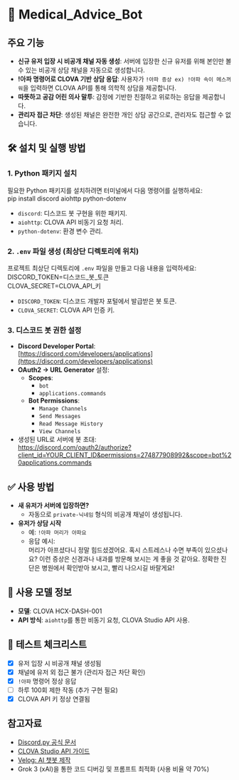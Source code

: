 # 💊 Medical_Advice_Bot

## 주요 기능
- **신규 유저 입장 시 비공개 채널 자동 생성**: 서버에 입장한 신규 유저를 위해 본인만 볼 수 있는 비공개 상담 채널을 자동으로 생성합니다.
- **!아파 명령어로 CLOVA 기반 상담 응답**: 사용자가 `!아파 증상 ex) !아파 속이 메스꺼워`을 입력하면 CLOVA API를 통해 의학적 상담을 제공합니다.
- **따뜻하고 공감 어린 의사 말투**: 감정에 기반한 친절하고 위로하는 응답을 제공합니다.
- **관리자 접근 차단**: 생성된 채널은 완전한 개인 상담 공간으로, 관리자도 접근할 수 없습니다.

## 🛠 설치 및 실행 방법

### 1. Python 패키지 설치
필요한 Python 패키지를 설치하려면 터미널에서 다음 명령어를 실행하세요:  
pip install discord aiohttp python-dotenv  
- `discord`: 디스코드 봇 구현을 위한 패키지.  
- `aiohttp`: CLOVA API 비동기 요청 처리.  
- `python-dotenv`: 환경 변수 관리.

### 2. `.env` 파일 생성 (최상단 디렉토리에 위치)
프로젝트 최상단 디렉토리에 `.env` 파일을 만들고 다음 내용을 입력하세요:  
DISCORD_TOKEN=디스코드_봇_토큰  
CLOVA_SECRET=CLOVA_API_키  
- `DISCORD_TOKEN`: 디스코드 개발자 포털에서 발급받은 봇 토큰.  
- `CLOVA_SECRET`: CLOVA API 인증 키.

### 3. 디스코드 봇 권한 설정
- **Discord Developer Portal**: [https://discord.com/developers/applications](https://discord.com/developers/applications)  
- **OAuth2 → URL Generator** 설정:  
  - **Scopes**:  
    - `bot`  
    - `applications.commands`  
  - **Bot Permissions**:  
    - `Manage Channels`  
    - `Send Messages`  
    - `Read Message History`  
    - `View Channels`  
- 생성된 URL로 서버에 봇 초대:  
https://discord.com/oauth2/authorize?client_id=YOUR_CLIENT_ID&permissions=274877908992&scope=bot%20applications.commands

## ✅ 사용 방법
- **새 유저가 서버에 입장하면?**  
  - 자동으로 `private-닉네임` 형식의 비공개 채널이 생성됩니다.  
- **유저가 상담 시작**  
  - 예: `!아파 머리가 아파요`  
  - 응답 예시:  
    머리가 아프셨다니 정말 힘드셨겠어요. 혹시 스트레스나 수면 부족이 있으셨나요? 이런 증상은 신경과나 내과를 방문해 보시는 게 좋을 것 같아요. 정확한 진단은 병원에서 확인받아 보시고, 빨리 나으시길 바랄게요!

## 🧠 사용 모델 정보
- **모델**: CLOVA HCX-DASH-001  
- **API 방식**: `aiohttp`를 통한 비동기 요청, CLOVA Studio API 사용.

## 🧪 테스트 체크리스트
- [x] 유저 입장 시 비공개 채널 생성됨  
- [x] 채널에 유저 외 접근 불가 (관리자 접근 차단 확인)  
- [x] `!아파` 명령어 정상 응답  
- [ ] 하루 100회 제한 작동 (추가 구현 필요)  
- [x] CLOVA API 키 정상 연결됨  

## 참고자료
- [Discord.py 공식 문서](https://discordpy.readthedocs.io/en/stable/)  
- [CLOVA Studio API 가이드](https://www.ncloud.com/product/aiService/clovaStudio)  
- [Velog: AI 챗봇 제작](https://velog.io/@chuu1019/AI-ChatGpt4-Discord-Bot-%EB%A7%8C%EB%93%A4%EA%B8%B0-feat.-python)  
- Grok 3 (xAI)을 통한 코드 디버깅 및 프롬프트 최적화 (사용 비율 약 70%)
